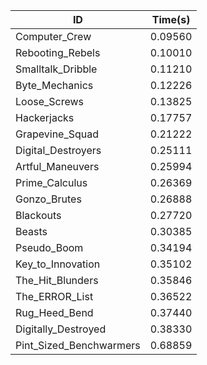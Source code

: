 |ID|Time(s)|
|-|-|
|Computer_Crew|0.09560|
|Rebooting_Rebels|0.10010|
|Smalltalk_Dribble|0.11210|
|Byte_Mechanics|0.12226|
|Loose_Screws|0.13825|
|Hackerjacks|0.17757|
|Grapevine_Squad|0.21222|
|Digital_Destroyers|0.25111|
|Artful_Maneuvers|0.25994|
|Prime_Calculus|0.26369|
|Gonzo_Brutes|0.26888|
|Blackouts|0.27720|
|Beasts|0.30385|
|Pseudo_Boom|0.34194|
|Key_to_Innovation|0.35102|
|The_Hit_Blunders|0.35846|
|The_ERROR_List|0.36522|
|Rug_Heed_Bend|0.37440|
|Digitally_Destroyed|0.38330|
|Pint_Sized_Benchwarmers|0.68859|
